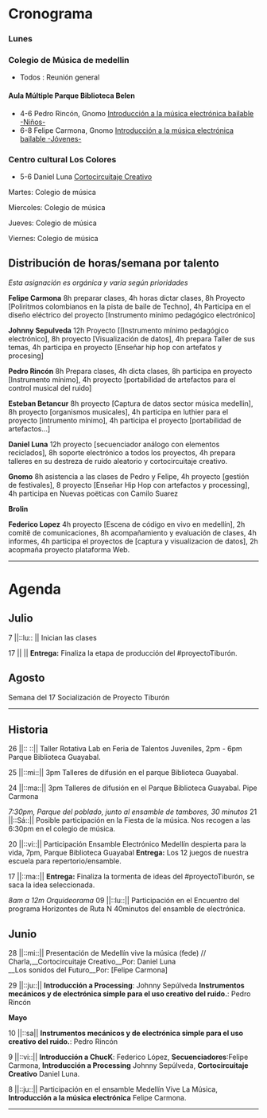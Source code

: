 # Cronograma



### Lunes
### Colegio de Música de medellin
- Todos : Reunión general

#### Aula Múltiple Parque Biblioteca Belen 
- 4-6 Pedro Rincón, Gnomo [Introducción a la música electrónica bailable -Niños-](https://github.com/electropipe/musicaElectronica) 
- 6-8 Felipe Carmona, Gnomo [Introducción a la música electrónica bailable -Jóvenes-](https://github.com/electropipe/musicaElectronica)

###  Centro cultural Los Colores
- 5-6 Daniel Luna [Cortocircuitaje Creativo](https://github.com/DanielLuna/circuitBending)

Martes: Colegio de música

Miercoles: Colegio de música

Jueves: Colegio de música

Viernes: Colegio de música

## Distribución de horas/semana por talento

*Esta asignación es orgánica y varia según prioridades*

__Felipe Carmona__ 8h preparar clases, 4h horas dictar clases, 8h Proyecto [Poliritmos colombianos en la pista de baile de Techno], 4h Participa en el diseño eléctrico del proyecto [Instrumento mínimo pedagógico electrónico]

__Johnny Sepulveda__ 12h Proyecto [[Instrumento mínimo pedagógico electrónico], 8h proyecto [Visualización de datos], 4h prepara Taller de sus temas, 4h participa en proyecto [Enseñar hip hop con artefatos y procesing]

__Pedro Rincón__ 8h Prepara clases, 4h dicta clases, 8h participa en proyecto [Instrumento mínimo], 4h proyecto [portabilidad de artefactos para el control musical del ruido]

__Esteban Betancur__ 8h proyecto [Captura de datos sector música medellin], 8h proyecto [organismos musicales], 4h participa en luthier para el proyecto [intrumento mínimo], 4h participa el proyecto [portabilidad de artefactos...]

__Daniel Luna__ 12h proyecto [secuenciador análogo con elementos reciclados], 8h soporte electrónico a todos los proyectos, 4h prepara talleres en su destreza de ruido aleatorio y cortocircuitaje creativo.

__Gnomo__ 8h asistencia a las clases de Pedro y Felipe, 4h proyecto [gestión de festivales], 8 proyecto [Enseñar Hip Hop con artefactos y processing], 4h participa en Nuevas poëticas con Camilo Suarez

__Brolin__

__Federico Lopez__ 4h proyecto [Escena de código en vivo en medellín], 2h comitë de comunicaciones, 8h acompañamiento y evaluación de clases, 4h informes, 4h participa el proyectos de [captura y visualizacion de datos], 2h acopmaña proyecto plataforma Web.

---
# Agenda 
## Julio
7 ||::lu:: || Inician las clases

17 || || __Entrega:__ Finaliza la etapa de producción del #proyectoTiburón.

## Agosto
Semana del 17 Socialización de Proyecto Tiburón

---

## Historia



26 ||:: ::|| Taller Rotativa Lab en Feria de Talentos Juveniles, 2pm - 6pm Parque Biblioteca Guayabal.

25 ||::mi::|| 3pm Talleres de difusión en el parque Biblioteca Guayabal.

24 ||::ma::|| 3pm Talleres de difusión en el Parque Biblioteca Guayabal. Pipe Carmona

*7:30pm, Parque del poblado, junto al ensamble de tambores, 30 minutos*
21 ||::Sá::|| Posible participación en la Fiesta de la música. Nos recogen a las 6:30pm en el colegio de música.

20 ||::vi::|| Participación Ensamble Electrónico Medellín despierta para la vida, 7pm, Parque Biblioteca Guayabal __Entrega:__ Los 12 juegos de nuestra escuela para repertorio/ensamble.

17 ||::ma::|| __Entrega:__ Finaliza la tormenta de ideas del #proyectoTiburón, se saca la idea seleccionada.

*8am a 12m Orquideorama*
09 ||::lu::|| Participación en el Encuentro del programa Horizontes de Ruta N 40minutos del ensamble de electrónica.
## Junio




28 ||::mi::|| Presentación de Medellín vive la música (fede) // Charla,__Cortocircuitaje Creativo__Por: Daniel Luna<br>__Los sonidos del Futuro__Por: [Felipe Carmona]

29 ||::ju::|| __Introducción a Processing__: Johnny Sepúlveda __Instrumentos mecánicos y de electrónica simple para el uso creativo del ruido.__: Pedro Rincón<br>

__Mayo__

10 ||::sa|| __Instrumentos mecánicos y de electrónica simple para el uso creativo del ruido.__: Pedro Rincón<br>

9 ||::vi::|| __Introducción a ChucK__: Federico López, __Secuenciadores__:Felipe Carmona, __Introducción a Processing__ Johnny Sepúlveda, __Cortocircuitaje Creativo__ Daniel Luna.

8 ||::ju::|| Participación en el ensamble Medellín Vive La Música, __Introducción a la música electrónica__ Felipe Carmona.


----




